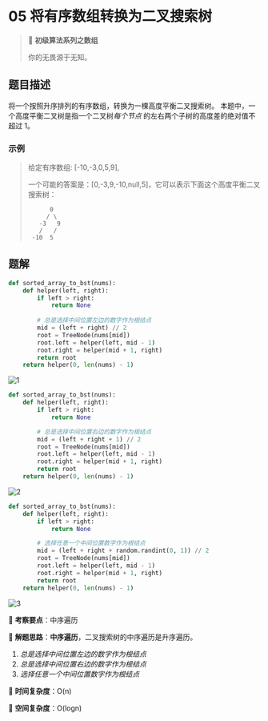 # 05 将有序数组转换为二叉搜索树

> 🌈 **初级算法系列之数组**
>
> 你的无畏源于无知。

## 题目描述

将一个按照升序排列的有序数组，转换为一棵高度平衡二叉搜索树。
本题中，一个高度平衡二叉树是指一个二叉树*每个节点* 的左右两个子树的高度差的绝对值不超过 1。

### 示例

> 给定有序数组: [-10,-3,0,5,9],
>
> 一个可能的答案是：[0,-3,9,-10,null,5]，它可以表示下面这个高度平衡二叉搜索树：
>
> ```shell
>       0
>      / \
>    -3   9
>    /   /
>  -10  5
> ```

## 题解

```python
def sorted_array_to_bst(nums):
    def helper(left, right):
        if left > right:
            return None
        
        # 总是选择中间位置左边的数字作为根结点
        mid = (left + right) // 2
        root = TreeNode(nums[mid])
        root.left = helper(left, mid - 1)
        root.right = helper(mid + 1, right)
        return root
    return helper(0, len(nums) - 1)
```

![1](https://tva1.sinaimg.cn/large/007S8ZIlly1gj1lencajsj30mc0ekgng.jpg)

```python
def sorted_array_to_bst(nums):
    def helper(left, right):
        if left > right:
            return None

        # 总是选择中间位置右边的数字作为根结点
        mid = (left + right + 1) // 2
        root = TreeNode(nums[mid])
        root.left = helper(left, mid - 1)
        root.right = helper(mid + 1, right)
        return root
    return helper(0, len(nums) - 1)
```

![2](https://tva1.sinaimg.cn/large/007S8ZIlly1gj1lf7snebj30mo0ei766.jpg)

```python
def sorted_array_to_bst(nums):
    def helper(left, right):
        if left > right:
            return None

        # 选择任意一个中间位置数字作为根结点
        mid = (left + right + random.randint(0, 1)) // 2
        root = TreeNode(nums[mid])
        root.left = helper(left, mid - 1)
        root.right = helper(mid + 1, right)
        return root
    return helper(0, len(nums) - 1)
```

![3](https://tva1.sinaimg.cn/large/007S8ZIlly1gj1lgejxkoj30xa0eotca.jpg)

🍥 **考察要点**：中序遍历

🍬 **解题思路**：**中序遍历**，二叉搜索树的中序遍历是升序遍历。

1. *总是选择中间位置左边的数字作为根结点*
2. *总是选择中间位置右边的数字作为根结点*
3. *选择任意一个中间位置数字作为根结点*

🍉 **时间复杂度**：O(n)

🍭 **空间复杂度**：O(logn)
